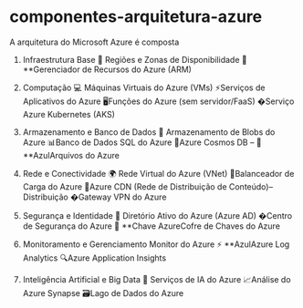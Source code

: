 # componentes-arquitetura-azure

A arquitetura do Microsoft Azure é composta

1. Infraestrutura Base
🔹 Regiões e Zonas de Disponibilidade 
🔹 **Gerenciador de Recursos do Azure (ARM)

2. Computação
💻 Máquinas Virtuais do Azure (VMs) 
⚡Serviços de Aplicativos do Azure 
🖥Funções do Azure (sem servidor/FaaS)
�Serviço Azure Kubernetes (AKS) 

3. Armazenamento e Banco de Dados
📂 Armazenamento de Blobs do Azure 
📊Banco de Dados SQL do Azure
🔧Azure Cosmos DB –
💾 **AzulArquivos do Azure 

4. Rede e Conectividade
🌍 Rede Virtual do Azure (VNet)
🔗Balanceador de Carga do Azure
🚀Azure CDN (Rede de Distribuição de Conteúdo)– Distribuição
�Gateway VPN do Azure 

5. Segurança e Identidade
🔑 Diretório Ativo do Azure (Azure AD)
�Centro de Segurança do Azure 
📜 **Chave AzureCofre de Chaves do Azure 

6. Monitoramento e Gerenciamento
Monitor do Azure 
⚡ **AzulAzure Log Analytics 
🔍Azure Application Insights 

7. Inteligência Artificial e Big Data
🧠 Serviços de IA do Azure
📈Análise do Azure Synapse
🗃Lago de Dados do Azure
